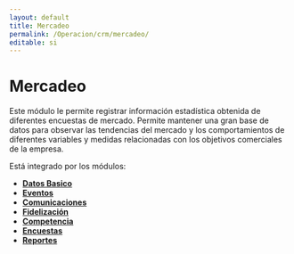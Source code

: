 ```yaml
---
layout: default
title: Mercadeo
permalink: /Operacion/crm/mercadeo/
editable: si
---
```


# Mercadeo

Este módulo le permite registrar información estadística obtenida de diferentes encuestas de mercado. Permite mantener una gran base de datos para observar las tendencias del mercado y los comportamientos de diferentes variables y medidas relacionadas con los objetivos comerciales de la empresa.

Está integrado por los módulos:

* [**Datos Basico**](http://docs.oasiscom.com/Operacion/crm/mercadeo/mebasica/)
* [**Eventos**](http://docs.oasiscom.com/Operacion/crm/mercadeo/wevento/)
* [**Comunicaciones**](http://docs.oasiscom.com/Operacion/crm/mercadeo/wcomunicacion/)
* [**Fidelización**](http://docs.oasiscom.com/Operacion/crm/mercadeo/wfidelizacion/)
* [**Competencia**](http://docs.oasiscom.com/Operacion/crm/mercadeo/wcompetencia/)
* [**Encuestas**](http://docs.oasiscom.com/Operacion/crm/mercadeo/wencuesta/)
* [**Reportes**](http://docs.oasiscom.com/Operacion/crm/mercadeo/wreporte/)

